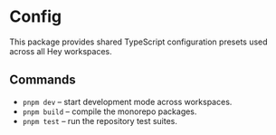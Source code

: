 # Config

This package provides shared TypeScript configuration presets used across all Hey workspaces.

## Commands

- `pnpm dev` – start development mode across workspaces.
- `pnpm build` – compile the monorepo packages.
- `pnpm test` – run the repository test suites.
